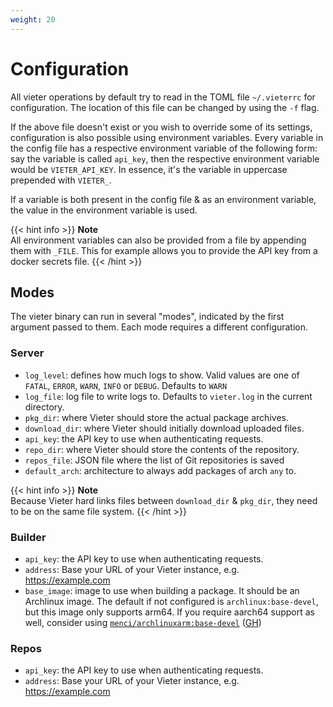 ```yaml
---
weight: 20
---
```

# Configuration

All vieter operations by default try to read in the TOML file `~/.vieterrc` for
configuration. The location of this file can be changed by using the `-f` flag.

If the above file doesn't exist or you wish to override some of its settings,
configuration is also possible using environment variables. Every variable in
the config file has a respective environment variable of the following form:
say the variable is called `api_key`, then the respective environment variable
would be `VIETER_API_KEY`. In essence, it's the variable in uppercase prepended
with `VIETER_`.

If a variable is both present in the config file & as an environment variable,
the value in the environment variable is used.

{{< hint info >}}
**Note**  
All environment variables can also be provided from a file by appending them
with `_FILE`. This for example allows you to provide the API key from a docker
secrets file.
{{< /hint >}}

## Modes

The vieter binary can run in several "modes", indicated by the first argument
passed to them. Each mode requires a different configuration.

### Server

* `log_level`: defines how much logs to show. Valid values are one of `FATAL`,
  `ERROR`, `WARN`, `INFO` or `DEBUG`. Defaults to `WARN`
* `log_file`: log file to write logs to. Defaults to `vieter.log` in the
  current directory.
* `pkg_dir`:  where Vieter should store the actual package archives.
* `download_dir`: where Vieter should initially download uploaded files.
* `api_key`: the API key to use when authenticating requests.
* `repo_dir`: where Vieter should store the contents of the repository.
* `repos_file`: JSON file where the list of Git repositories is saved
* `default_arch`: architecture to always add packages of arch `any` to.

{{< hint info >}}
**Note**  
Because Vieter hard links files between `download_dir` & `pkg_dir`, they need
to be on the same file system.
{{< /hint >}}

### Builder

* `api_key`: the API key to use when authenticating requests.
* `address`: Base your URL of your Vieter instance, e.g. https://example.com
* `base_image`: image to use when building a package. It should be an Archlinux
  image. The default if not configured is `archlinux:base-devel`, but this
  image only supports arm64. If you require aarch64 support as well, consider
  using
  [`menci/archlinuxarm:base-devel`](https://hub.docker.com/r/menci/archlinuxarm)
  ([GH](https://github.com/Menci/docker-archlinuxarm))

### Repos

* `api_key`: the API key to use when authenticating requests.
* `address`: Base your URL of your Vieter instance, e.g. https://example.com
